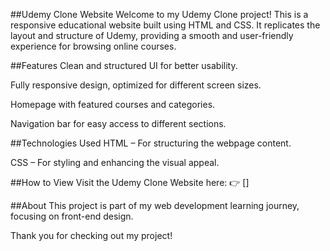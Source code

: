 ##Udemy Clone Website
Welcome to my Udemy Clone project! This is a responsive educational website built using HTML and CSS. It replicates the layout and structure of Udemy, providing a smooth and user-friendly experience for browsing online courses.

##Features
Clean and structured UI for better usability.

Fully responsive design, optimized for different screen sizes.

Homepage with featured courses and categories.

Navigation bar for easy access to different sections.

##Technologies Used
HTML – For structuring the webpage content.

CSS – For styling and enhancing the visual appeal.

##How to View
Visit the Udemy Clone Website here:
👉 []

##About
This project is part of my web development learning journey, focusing on front-end design. 

Thank you for checking out my project!


